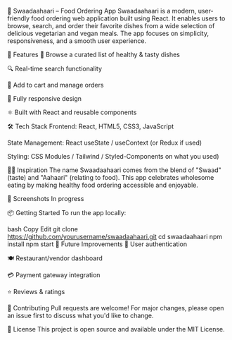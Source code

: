 🥗 Swaadaahaari – Food Ordering App Swaadaahaari is a modern, user-friendly food ordering web application built using React. It enables users to browse, search, and order their favorite dishes from a wide selection of delicious vegetarian and vegan meals. The app focuses on simplicity, responsiveness, and a smooth user experience.

🚀 Features 🍱 Browse a curated list of healthy & tasty dishes

🔍 Real-time search functionality

🛒 Add to cart and manage orders

📱 Fully responsive design

⚛️ Built with React and reusable components

🛠️ Tech Stack Frontend: React, HTML5, CSS3, JavaScript

State Management: React useState / useContext (or Redux if used)

Styling: CSS Modules / Tailwind / Styled-Components on what you used)

🧑‍🍳 Inspiration The name Swaadaahaari comes from the blend of "Swaad" (taste) and "Aahaari" (relating to food). This app celebrates wholesome eating by making healthy food ordering accessible and enjoyable.

📸 Screenshots In progress

📦 Getting Started To run the app locally:

bash Copy Edit git clone https://github.com/yourusername/swaadaahaari.git cd swaadaahaari npm install npm start 📌 Future Improvements 🔐 User authentication

🍽️ Restaurant/vendor dashboard

💳 Payment gateway integration

⭐ Reviews & ratings

🙌 Contributing Pull requests are welcome! For major changes, please open an issue first to discuss what you'd like to change.

📄 License This project is open source and available under the MIT License.

